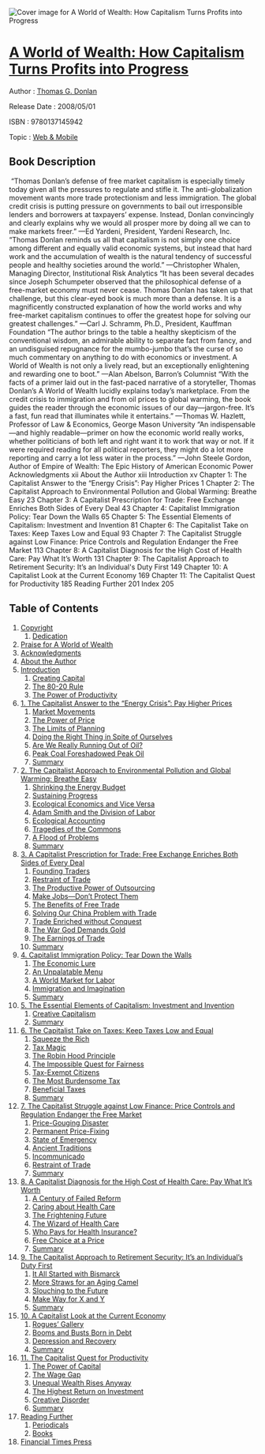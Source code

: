![Cover image for A World of Wealth: How Capitalism Turns Profits into Progress](https://imgdetail.ebookreading.net/cover/cover/web_mobile/EB9780137145942.jpg)

[A World of Wealth: How Capitalism Turns Profits into Progress](https://ebookreading.net/view/book/A+World+of+Wealth%3A+How+Capitalism+Turns+Profits+into+Progress-EB9780137145942_1.html "A World of Wealth: How Capitalism Turns Profits into Progress")
====================================================================================================================

Author : [Thomas G. Donlan](https://ebookreading.net/search/author/Thomas+G.+Donlan)

Release Date : 2008/05/01

ISBN : 9780137145942

Topic : [Web & Mobile](https://ebookreading.net/search/category/web-mobile)

Book Description
-----------------

 “Thomas Donlan’s defense of free market capitalism is especially timely today given all the pressures to regulate and stifle it. The anti-globalization movement wants more trade protectionism and less immigration. The global credit crisis is putting pressure on governments to bail out irresponsible lenders and borrowers at taxpayers’ expense. Instead, Donlan convincingly and clearly explains why we would all prosper more by doing all we can to make markets freer.”
—Ed Yardeni, President, Yardeni Research, Inc.
“Thomas Donlan reminds us all that capitalism is not simply one choice among different and equally valid economic systems, but instead that hard work and the accumulation of wealth is the natural tendency of successful people and healthy societies around the world.”
—Christopher Whalen, Managing Director, Institutional Risk Analytics
“It has been several decades since Joseph Schumpeter observed that the philosophical defense of a free-market economy must never cease. Thomas Donlan has taken up that challenge, but this clear-eyed book is much more than a defense. It is a magnificently constructed explanation of how the world works and why free-market capitalism continues to offer the greatest hope for solving our greatest challenges.”
—Carl J. Schramm, Ph.D., President, Kauffman Foundation
“The author brings to the table a healthy skepticism of the conventional wisdom, an admirable ability to separate fact from fancy, and an undisguised repugnance for the mumbo-jumbo that’s the curse of so much commentary on anything to do with economics or investment. A World of Wealth is not only a lively read, but an exceptionally enlightening and rewarding one to boot.”
—Alan Abelson, Barron’s Columnist
“With the facts of a primer laid out in the fast-paced narrative of a storyteller, Thomas Donlan’s A World of Wealth lucidly explains today’s marketplace. From the credit crisis to immigration and from oil prices to global warming, the book guides the reader through the economic issues of our day—jargon-free. It’s a fast, fun read that illuminates while it entertains.”
—Thomas W. Hazlett, Professor of Law &amp; Economics, George Mason University
“An indispensable—and highly readable—primer on how the economic world really works, whether politicians of both left and right want it to work that way or not. If it were required reading for all political reporters, they might do a lot more reporting and carry a lot less water in the process.”
—John Steele Gordon, Author of Empire of Wealth: The Epic History of American Economic Power
Acknowledgments xii
About the Author xiii
Introduction xv
Chapter 1: The Capitalist Answer to the “Energy Crisis”: Pay Higher Prices 1
Chapter 2: The Capitalist Approach to Environmental Pollution and Global Warming: Breathe Easy 23
Chapter 3: A Capitalist Prescription for Trade: Free Exchange Enriches Both Sides of Every Deal 43
Chapter 4: Capitalist Immigration Policy: Tear Down the Walls 65
Chapter 5: The Essential Elements of Capitalism: Investment and Invention 81
Chapter 6: The Capitalist Take on Taxes: Keep Taxes Low and Equal 93
Chapter 7: The Capitalist Struggle against Low Finance: Price Controls and Regulation Endanger the Free Market 113
Chapter 8: A Capitalist Diagnosis for the High Cost of Health Care: Pay What It’s Worth 131
Chapter 9: The Capitalist Approach to Retirement Security: It’s an Individual's Duty First 149
Chapter 10: A Capitalist Look at the Current Economy 169
Chapter 11: The Capitalist Quest for Productivity 185
Reading Further 201
Index 205
              
Table of Contents
-----------------

1. [Copyright](https://ebookreading.net/view/book/A+World+of+Wealth%3A+How+Capitalism+Turns+Profits+into+Progress-EB9780137145942_0.html)
    1. [Dedication](https://ebookreading.net/view/book/A+World+of+Wealth%3A+How+Capitalism+Turns+Profits+into+Progress-EB9780137145942_0.html#ded01)
1. [Praise for A World of Wealth](https://ebookreading.net/view/book/A+World+of+Wealth%3A+How+Capitalism+Turns+Profits+into+Progress-EB9780137145942_3.html)
1. [Acknowledgments](https://ebookreading.net/view/book/A+World+of+Wealth%3A+How+Capitalism+Turns+Profits+into+Progress-EB9780137145942_4.html)
1. [About the Author](https://ebookreading.net/view/book/A+World+of+Wealth%3A+How+Capitalism+Turns+Profits+into+Progress-EB9780137145942_5.html)
1. [Introduction](https://ebookreading.net/view/book/A+World+of+Wealth%3A+How+Capitalism+Turns+Profits+into+Progress-EB9780137145942_6.html)
    1. [Creating Capital](https://ebookreading.net/view/book/A+World+of+Wealth%3A+How+Capitalism+Turns+Profits+into+Progress-EB9780137145942_6.html#pref04lev1sec1)
    1. [The 80-20 Rule](https://ebookreading.net/view/book/A+World+of+Wealth%3A+How+Capitalism+Turns+Profits+into+Progress-EB9780137145942_6.html#pref04lev1sec2)
    1. [The Power of Productivity](https://ebookreading.net/view/book/A+World+of+Wealth%3A+How+Capitalism+Turns+Profits+into+Progress-EB9780137145942_6.html#pref04lev1sec3)
1. [1. The Capitalist Answer to the “Energy Crisis”: Pay Higher Prices](https://ebookreading.net/view/book/A+World+of+Wealth%3A+How+Capitalism+Turns+Profits+into+Progress-EB9780137145942_7.html)
    1. [Market Movements](https://ebookreading.net/view/book/A+World+of+Wealth%3A+How+Capitalism+Turns+Profits+into+Progress-EB9780137145942_7.html#ch01lev1sec1)
    1. [The Power of Price](https://ebookreading.net/view/book/A+World+of+Wealth%3A+How+Capitalism+Turns+Profits+into+Progress-EB9780137145942_7.html#ch01lev1sec2)
    1. [The Limits of Planning](https://ebookreading.net/view/book/A+World+of+Wealth%3A+How+Capitalism+Turns+Profits+into+Progress-EB9780137145942_7.html#ch01lev1sec3)
    1. [Doing the Right Thing in Spite of Ourselves](https://ebookreading.net/view/book/A+World+of+Wealth%3A+How+Capitalism+Turns+Profits+into+Progress-EB9780137145942_7.html#ch01lev1sec4)
    1. [Are We Really Running Out of Oil?](https://ebookreading.net/view/book/A+World+of+Wealth%3A+How+Capitalism+Turns+Profits+into+Progress-EB9780137145942_7.html#ch01lev1sec5)
    1. [Peak Coal Foreshadowed Peak Oil](https://ebookreading.net/view/book/A+World+of+Wealth%3A+How+Capitalism+Turns+Profits+into+Progress-EB9780137145942_7.html#ch01lev1sec6)
    1. [Summary](https://ebookreading.net/view/book/A+World+of+Wealth%3A+How+Capitalism+Turns+Profits+into+Progress-EB9780137145942_7.html#ch01lev1sec7)
1. [2. The Capitalist Approach to Environmental Pollution and Global Warming: Breathe Easy](https://ebookreading.net/view/book/A+World+of+Wealth%3A+How+Capitalism+Turns+Profits+into+Progress-EB9780137145942_8.html)
    1. [Shrinking the Energy Budget](https://ebookreading.net/view/book/A+World+of+Wealth%3A+How+Capitalism+Turns+Profits+into+Progress-EB9780137145942_8.html#ch02lev1sec1)
    1. [Sustaining Progress](https://ebookreading.net/view/book/A+World+of+Wealth%3A+How+Capitalism+Turns+Profits+into+Progress-EB9780137145942_8.html#ch02lev1sec2)
    1. [Ecological Economics and Vice Versa](https://ebookreading.net/view/book/A+World+of+Wealth%3A+How+Capitalism+Turns+Profits+into+Progress-EB9780137145942_8.html#ch02lev1sec3)
    1. [Adam Smith and the Division of Labor](https://ebookreading.net/view/book/A+World+of+Wealth%3A+How+Capitalism+Turns+Profits+into+Progress-EB9780137145942_8.html#ch02lev1sec4)
    1. [Ecological Accounting](https://ebookreading.net/view/book/A+World+of+Wealth%3A+How+Capitalism+Turns+Profits+into+Progress-EB9780137145942_8.html#ch02lev1sec5)
    1. [Tragedies of the Commons](https://ebookreading.net/view/book/A+World+of+Wealth%3A+How+Capitalism+Turns+Profits+into+Progress-EB9780137145942_8.html#ch02lev1sec6)
    1. [A Flood of Problems](https://ebookreading.net/view/book/A+World+of+Wealth%3A+How+Capitalism+Turns+Profits+into+Progress-EB9780137145942_8.html#ch02lev1sec7)
    1. [Summary](https://ebookreading.net/view/book/A+World+of+Wealth%3A+How+Capitalism+Turns+Profits+into+Progress-EB9780137145942_8.html#ch02lev1sec8)
1. [3. A Capitalist Prescription for Trade: Free Exchange Enriches Both Sides of Every Deal](https://ebookreading.net/view/book/A+World+of+Wealth%3A+How+Capitalism+Turns+Profits+into+Progress-EB9780137145942_9.html)
    1. [Founding Traders](https://ebookreading.net/view/book/A+World+of+Wealth%3A+How+Capitalism+Turns+Profits+into+Progress-EB9780137145942_9.html#ch03lev1sec1)
    1. [Restraint of Trade](https://ebookreading.net/view/book/A+World+of+Wealth%3A+How+Capitalism+Turns+Profits+into+Progress-EB9780137145942_9.html#ch03lev1sec2)
    1. [The Productive Power of Outsourcing](https://ebookreading.net/view/book/A+World+of+Wealth%3A+How+Capitalism+Turns+Profits+into+Progress-EB9780137145942_9.html#ch03lev1sec3)
    1. [Make Jobs—Don’t Protect Them](https://ebookreading.net/view/book/A+World+of+Wealth%3A+How+Capitalism+Turns+Profits+into+Progress-EB9780137145942_9.html#ch03lev1sec4)
    1. [The Benefits of Free Trade](https://ebookreading.net/view/book/A+World+of+Wealth%3A+How+Capitalism+Turns+Profits+into+Progress-EB9780137145942_9.html#ch03lev1sec5)
    1. [Solving Our China Problem with Trade](https://ebookreading.net/view/book/A+World+of+Wealth%3A+How+Capitalism+Turns+Profits+into+Progress-EB9780137145942_9.html#ch03lev1sec6)
    1. [Trade Enriched without Conquest](https://ebookreading.net/view/book/A+World+of+Wealth%3A+How+Capitalism+Turns+Profits+into+Progress-EB9780137145942_9.html#ch03lev1sec7)
    1. [The War God Demands Gold](https://ebookreading.net/view/book/A+World+of+Wealth%3A+How+Capitalism+Turns+Profits+into+Progress-EB9780137145942_9.html#ch03lev1sec8)
    1. [The Earnings of Trade](https://ebookreading.net/view/book/A+World+of+Wealth%3A+How+Capitalism+Turns+Profits+into+Progress-EB9780137145942_9.html#ch03lev1sec9)
    1. [Summary](https://ebookreading.net/view/book/A+World+of+Wealth%3A+How+Capitalism+Turns+Profits+into+Progress-EB9780137145942_9.html#ch03lev1sec10)
1. [4. Capitalist Immigration Policy: Tear Down the Walls](https://ebookreading.net/view/book/A+World+of+Wealth%3A+How+Capitalism+Turns+Profits+into+Progress-EB9780137145942_10.html)
    1. [The Economic Lure](https://ebookreading.net/view/book/A+World+of+Wealth%3A+How+Capitalism+Turns+Profits+into+Progress-EB9780137145942_10.html#ch04lev1sec1)
    1. [An Unpalatable Menu](https://ebookreading.net/view/book/A+World+of+Wealth%3A+How+Capitalism+Turns+Profits+into+Progress-EB9780137145942_10.html#ch04lev1sec2)
    1. [A World Market for Labor](https://ebookreading.net/view/book/A+World+of+Wealth%3A+How+Capitalism+Turns+Profits+into+Progress-EB9780137145942_10.html#ch04lev1sec3)
    1. [Immigration and Imagination](https://ebookreading.net/view/book/A+World+of+Wealth%3A+How+Capitalism+Turns+Profits+into+Progress-EB9780137145942_10.html#ch04lev1sec4)
    1. [Summary](https://ebookreading.net/view/book/A+World+of+Wealth%3A+How+Capitalism+Turns+Profits+into+Progress-EB9780137145942_10.html#ch04lev1sec5)
1. [5. The Essential Elements of Capitalism: Investment and Invention](https://ebookreading.net/view/book/A+World+of+Wealth%3A+How+Capitalism+Turns+Profits+into+Progress-EB9780137145942_11.html)
    1. [Creative Capitalism](https://ebookreading.net/view/book/A+World+of+Wealth%3A+How+Capitalism+Turns+Profits+into+Progress-EB9780137145942_11.html#ch05lev1sec1)
    1. [Summary](https://ebookreading.net/view/book/A+World+of+Wealth%3A+How+Capitalism+Turns+Profits+into+Progress-EB9780137145942_11.html#ch05lev1sec2)
1. [6. The Capitalist Take on Taxes: Keep Taxes Low and Equal](https://ebookreading.net/view/book/A+World+of+Wealth%3A+How+Capitalism+Turns+Profits+into+Progress-EB9780137145942_0.html)
    1. [Squeeze the Rich](https://ebookreading.net/view/book/A+World+of+Wealth%3A+How+Capitalism+Turns+Profits+into+Progress-EB9780137145942_0.html#ch06lev1sec1)
    1. [Tax Magic](https://ebookreading.net/view/book/A+World+of+Wealth%3A+How+Capitalism+Turns+Profits+into+Progress-EB9780137145942_0.html#ch06lev1sec2)
    1. [The Robin Hood Principle](https://ebookreading.net/view/book/A+World+of+Wealth%3A+How+Capitalism+Turns+Profits+into+Progress-EB9780137145942_0.html#ch06lev1sec3)
    1. [The Impossible Quest for Fairness](https://ebookreading.net/view/book/A+World+of+Wealth%3A+How+Capitalism+Turns+Profits+into+Progress-EB9780137145942_0.html#ch06lev1sec4)
    1. [Tax-Exempt Citizens](https://ebookreading.net/view/book/A+World+of+Wealth%3A+How+Capitalism+Turns+Profits+into+Progress-EB9780137145942_0.html#ch06lev1sec5)
    1. [The Most Burdensome Tax](https://ebookreading.net/view/book/A+World+of+Wealth%3A+How+Capitalism+Turns+Profits+into+Progress-EB9780137145942_0.html#ch06lev1sec6)
    1. [Beneficial Taxes](https://ebookreading.net/view/book/A+World+of+Wealth%3A+How+Capitalism+Turns+Profits+into+Progress-EB9780137145942_0.html#ch06lev1sec7)
    1. [Summary](https://ebookreading.net/view/book/A+World+of+Wealth%3A+How+Capitalism+Turns+Profits+into+Progress-EB9780137145942_0.html#ch06lev1sec8)
1. [7. The Capitalist Struggle against Low Finance: Price Controls and Regulation Endanger the Free Market](https://ebookreading.net/view/book/A+World+of+Wealth%3A+How+Capitalism+Turns+Profits+into+Progress-EB9780137145942_12.html)
    1. [Price-Gouging Disaster](https://ebookreading.net/view/book/A+World+of+Wealth%3A+How+Capitalism+Turns+Profits+into+Progress-EB9780137145942_12.html#ch07lev1sec1)
    1. [Permanent Price-Fixing](https://ebookreading.net/view/book/A+World+of+Wealth%3A+How+Capitalism+Turns+Profits+into+Progress-EB9780137145942_12.html#ch07lev1sec2)
    1. [State of Emergency](https://ebookreading.net/view/book/A+World+of+Wealth%3A+How+Capitalism+Turns+Profits+into+Progress-EB9780137145942_12.html#ch07lev1sec3)
    1. [Ancient Traditions](https://ebookreading.net/view/book/A+World+of+Wealth%3A+How+Capitalism+Turns+Profits+into+Progress-EB9780137145942_12.html#ch07lev1sec4)
    1. [Incommunicado](https://ebookreading.net/view/book/A+World+of+Wealth%3A+How+Capitalism+Turns+Profits+into+Progress-EB9780137145942_12.html#ch07lev1sec5)
    1. [Restraint of Trade](https://ebookreading.net/view/book/A+World+of+Wealth%3A+How+Capitalism+Turns+Profits+into+Progress-EB9780137145942_12.html#ch07lev1sec6)
    1. [Summary](https://ebookreading.net/view/book/A+World+of+Wealth%3A+How+Capitalism+Turns+Profits+into+Progress-EB9780137145942_12.html#ch07lev1sec7)
1. [8. A Capitalist Diagnosis for the High Cost of Health Care: Pay What It’s Worth](https://ebookreading.net/view/book/A+World+of+Wealth%3A+How+Capitalism+Turns+Profits+into+Progress-EB9780137145942_13.html)
    1. [A Century of Failed Reform](https://ebookreading.net/view/book/A+World+of+Wealth%3A+How+Capitalism+Turns+Profits+into+Progress-EB9780137145942_13.html#ch08lev1sec1)
    1. [Caring about Health Care](https://ebookreading.net/view/book/A+World+of+Wealth%3A+How+Capitalism+Turns+Profits+into+Progress-EB9780137145942_13.html#ch08lev1sec2)
    1. [The Frightening Future](https://ebookreading.net/view/book/A+World+of+Wealth%3A+How+Capitalism+Turns+Profits+into+Progress-EB9780137145942_13.html#ch08lev1sec3)
    1. [The Wizard of Health Care](https://ebookreading.net/view/book/A+World+of+Wealth%3A+How+Capitalism+Turns+Profits+into+Progress-EB9780137145942_13.html#ch08lev1sec4)
    1. [Who Pays for Health Insurance?](https://ebookreading.net/view/book/A+World+of+Wealth%3A+How+Capitalism+Turns+Profits+into+Progress-EB9780137145942_13.html#ch08lev1sec5)
    1. [Free Choice at a Price](https://ebookreading.net/view/book/A+World+of+Wealth%3A+How+Capitalism+Turns+Profits+into+Progress-EB9780137145942_13.html#ch08lev1sec6)
    1. [Summary](https://ebookreading.net/view/book/A+World+of+Wealth%3A+How+Capitalism+Turns+Profits+into+Progress-EB9780137145942_13.html#ch08lev1sec7)
1. [9. The Capitalist Approach to Retirement Security: It’s an Individual’s Duty First](https://ebookreading.net/view/book/A+World+of+Wealth%3A+How+Capitalism+Turns+Profits+into+Progress-EB9780137145942_14.html)
    1. [It All Started with Bismarck](https://ebookreading.net/view/book/A+World+of+Wealth%3A+How+Capitalism+Turns+Profits+into+Progress-EB9780137145942_14.html#ch09lev1sec1)
    1. [More Straws for an Aging Camel](https://ebookreading.net/view/book/A+World+of+Wealth%3A+How+Capitalism+Turns+Profits+into+Progress-EB9780137145942_14.html#ch09lev1sec2)
    1. [Slouching to the Future](https://ebookreading.net/view/book/A+World+of+Wealth%3A+How+Capitalism+Turns+Profits+into+Progress-EB9780137145942_14.html#ch09lev1sec3)
    1. [Make Way for X and Y](https://ebookreading.net/view/book/A+World+of+Wealth%3A+How+Capitalism+Turns+Profits+into+Progress-EB9780137145942_14.html#ch09lev1sec4)
    1. [Summary](https://ebookreading.net/view/book/A+World+of+Wealth%3A+How+Capitalism+Turns+Profits+into+Progress-EB9780137145942_14.html#ch09lev1sec5)
1. [10. A Capitalist Look at the Current Economy](https://ebookreading.net/view/book/A+World+of+Wealth%3A+How+Capitalism+Turns+Profits+into+Progress-EB9780137145942_15.html)
    1. [Rogues’ Gallery](https://ebookreading.net/view/book/A+World+of+Wealth%3A+How+Capitalism+Turns+Profits+into+Progress-EB9780137145942_15.html#ch10lev1sec1)
    1. [Booms and Busts Born in Debt](https://ebookreading.net/view/book/A+World+of+Wealth%3A+How+Capitalism+Turns+Profits+into+Progress-EB9780137145942_15.html#ch10lev1sec2)
    1. [Depression and Recovery](https://ebookreading.net/view/book/A+World+of+Wealth%3A+How+Capitalism+Turns+Profits+into+Progress-EB9780137145942_15.html#ch10lev1sec3)
    1. [Summary](https://ebookreading.net/view/book/A+World+of+Wealth%3A+How+Capitalism+Turns+Profits+into+Progress-EB9780137145942_15.html#ch10lev1sec4)
1. [11. The Capitalist Quest for Productivity](https://ebookreading.net/view/book/A+World+of+Wealth%3A+How+Capitalism+Turns+Profits+into+Progress-EB9780137145942_16.html)
    1. [The Power of Capital](https://ebookreading.net/view/book/A+World+of+Wealth%3A+How+Capitalism+Turns+Profits+into+Progress-EB9780137145942_16.html#ch11lev1sec1)
    1. [The Wage Gap](https://ebookreading.net/view/book/A+World+of+Wealth%3A+How+Capitalism+Turns+Profits+into+Progress-EB9780137145942_16.html#ch11lev1sec2)
    1. [Unequal Wealth Rises Anyway](https://ebookreading.net/view/book/A+World+of+Wealth%3A+How+Capitalism+Turns+Profits+into+Progress-EB9780137145942_16.html#ch11lev1sec3)
    1. [The Highest Return on Investment](https://ebookreading.net/view/book/A+World+of+Wealth%3A+How+Capitalism+Turns+Profits+into+Progress-EB9780137145942_16.html#ch11lev1sec4)
    1. [Creative Disorder](https://ebookreading.net/view/book/A+World+of+Wealth%3A+How+Capitalism+Turns+Profits+into+Progress-EB9780137145942_16.html#ch11lev1sec5)
    1. [Summary](https://ebookreading.net/view/book/A+World+of+Wealth%3A+How+Capitalism+Turns+Profits+into+Progress-EB9780137145942_16.html#ch11lev1sec6)
1. [Reading Further](https://ebookreading.net/view/book/A+World+of+Wealth%3A+How+Capitalism+Turns+Profits+into+Progress-EB9780137145942_17.html)
    1. [Periodicals](https://ebookreading.net/view/book/A+World+of+Wealth%3A+How+Capitalism+Turns+Profits+into+Progress-EB9780137145942_17.html#bib01_div01)
    1. [Books](https://ebookreading.net/view/book/A+World+of+Wealth%3A+How+Capitalism+Turns+Profits+into+Progress-EB9780137145942_17.html#bib02_div02)
1. [Financial Times Press](https://ebookreading.net/view/book/A+World+of+Wealth%3A+How+Capitalism+Turns+Profits+into+Progress-EB9780137145942_18.html)
